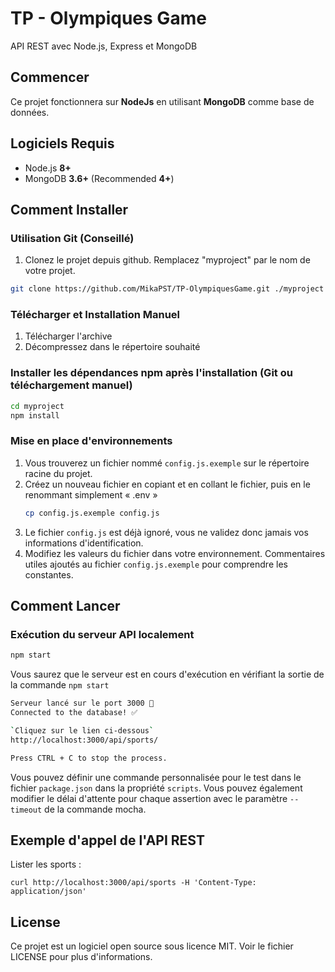 #  TP - Olympiques Game


API REST avec Node.js, Express et MongoDB

## Commencer

Ce projet fonctionnera sur **NodeJs** en utilisant **MongoDB** comme base de données. 

## Logiciels Requis

- Node.js **8+**
- MongoDB **3.6+** (Recommended **4+**)

## Comment Installer

### Utilisation Git (Conseillé)

1.  Clonez le projet depuis github. Remplacez "myproject" par le nom de votre projet.

```bash
git clone https://github.com/MikaPST/TP-OlympiquesGame.git ./myproject
```

### Télécharger et Installation Manuel

1.  Télécharger l'archive
2.  Décompressez dans le répertoire souhaité

### Installer les dépendances npm après l'installation (Git ou téléchargement manuel)

```bash
cd myproject
npm install
```

### Mise en place d'environnements

1. Vous trouverez un fichier nommé `config.js.exemple` sur le répertoire racine du projet.
2. Créez un nouveau fichier en copiant et en collant le fichier, puis en le renommant simplement « .env »
    ```bash
    cp config.js.exemple config.js
    ```
3. Le fichier `config.js` est déjà ignoré, vous ne validez donc jamais vos informations d'identification.
4. Modifiez les valeurs du fichier dans votre environnement. Commentaires utiles ajoutés au fichier `config.js.exemple` pour comprendre les constantes.


## Comment Lancer

### Exécution du serveur API localement

```bash
npm start
```

Vous saurez que le serveur est en cours d'exécution en vérifiant la sortie de la commande `npm start`

```bash
Serveur lancé sur le port 3000 🚀
Connected to the database! ✅

`Cliquez sur le lien ci-dessous`
http://localhost:3000/api/sports/

Press CTRL + C to stop the process.
```

Vous pouvez définir une commande personnalisée pour le test dans le fichier `package.json` dans la propriété `scripts`. Vous pouvez également modifier le délai d'attente pour chaque assertion avec le paramètre `--timeout` de la commande mocha.


## Exemple d'appel de l'API REST

Lister les sports :

```shell
curl http://localhost:3000/api/sports -H 'Content-Type: application/json'
```


## License

Ce projet est un logiciel open source sous licence MIT. Voir le fichier LICENSE pour plus d'informations.

